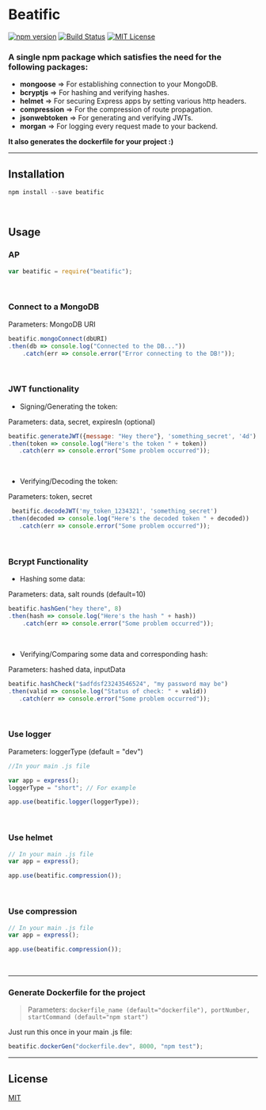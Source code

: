 # Beatific
[![npm version](https://badge.fury.io/js/beatific.svg)](https://badge.fury.io/js/beatific)
[![Build Status](https://travis-ci.com/yashvardhan-kukreja/npm-beatific.svg?token=xkGWiw62FsqB4JqveXu3&branch=master)](https://travis-ci.com/yashvardhan-kukreja/npm-beatific)
[![MIT License](https://img.shields.io/badge/License-MIT-blue.svg)](https://www.github.com/yashvardhan-kukreja/npm-beatific//edit/master/LICENSE)

### A single npm package which satisfies the need for the following packages:

 - **mongoose** => For establishing connection to your MongoDB.
 - **bcryptjs** => For hashing and verifying hashes.
 - **helmet** => For securing Express apps by setting various http headers.
 - **compression** => For the compression of route propagation.
 - **jsonwebtoken** => For generating and verifying JWTs.
 - **morgan** => For logging every request made to your backend.

 **It also generates the dockerfile for your project :)**

 -------------

## Installation

```js
npm install --save beatific
```
<br>

## Usage

### AP

```js
var beatific = require("beatific");
```
<br>


### Connect to a MongoDB
Parameters: MongoDB URI

```js
beatific.mongoConnect(dbURI)
.then(db => console.log("Connected to the DB..."))
    .catch(err => console.error("Error connecting to the DB!"));
```
<br>


### JWT functionality

 - Signing/Generating the token:

 Parameters: data, secret, expiresIn (optional)

 ```js
 beatific.generateJWT({message: "Hey there"}, 'something_secret', '4d')
 .then(token => console.log("Here's the token " + token))
    .catch(err => console.error("Some problem occurred"));
 ```
<br>

 - Verifying/Decoding the token:

 Parameters: token, secret

 ```js
  beatific.decodeJWT('my_token_1234321', 'something_secret')
 .then(decoded => console.log("Here's the decoded token " + decoded))
    .catch(err => console.error("Some problem occurred"));
 ```
 <br>

### Bcrypt Functionality

 - Hashing some data:

Parameters: data, salt rounds (default=10)

```js
beatific.hashGen("hey there", 8)
.then(hash => console.log("Here's the hash " + hash))
    .catch(err => console.error("Some problem occurred"));
```
<br>

 - Verifying/Comparing some data and corresponding hash:

 Parameters: hashed data, inputData

 ```js
 beatific.hashCheck("$adfdsf23243546524", "my password may be")
 .then(valid => console.log("Status of check: " + valid))
    .catch(err => console.error("Some problem occurred"));
 ```
 <br>

### Use logger
Parameters: loggerType (default = "dev")

```js
//In your main .js file

var app = express();
loggerType = "short"; // For example

app.use(beatific.logger(loggerType));
```
<br>


### Use helmet

```js
// In your main .js file
var app = express();

app.use(beatific.compression());
```
<br>


### Use compression

```js
// In your main .js file
var app = express();

app.use(beatific.compression());
```
<br>

----------

### Generate Dockerfile for the project

> Parameters: `dockerfile_name (default="dockerfile"), portNumber, startCommand (default="npm start")`

Just run this once in your main .js file:

```js
beatific.dockerGen("dockerfile.dev", 8000, "npm test");
```


------

## License
[MIT](./LICENSE)

